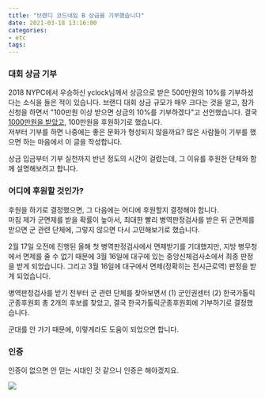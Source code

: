 ```yaml
---
title: "브랜디 코드네임 B 상금을 기부했습니다"
date: 2021-03-18 13:16:00
categories:
- etc
tags:
---
```


### 대회 상금 기부
2018 NYPC에서 우승하신 yclock님께서 상금으로 받은 500만원의 10%를 기부하셨다는 소식을 들은 적이 있습니다. 브랜디 대회 상금 규모가 매우 크다는 것을 알고, 참가 신청을 하면서 "100만원 이상 받으면 상금의 10%를 기부하겠다"고 선언했습니다. 결국 [1000만원을 받았고](/review/2020/09/09/brandi-code/), 100만원을 후원하기로 했습니다.<br>
저부터 기부를 하면 나중에는 좋은 문화가 형성되지 않을까요? 많은 사람들이 기부를 했으면 하는 마음에서 이 글을 작성합니다.

상금 입금부터 기부 실천까지 반년 정도의 시간이 걸렸는데, 그 이유를 후원한 단체와 함께 설명해보려고 합니다.

### 어디에 후원할 것인가?
후원을 하기로 결정했으면, 그 다음에는 어디에 후원할지 결정해야 합니다.<br>
마침 제가 군면제를 받을 확률이 높아서, 최대한 빨리 병역판정검사를 받은 뒤 군면제를 받으면 군 관련 단체에, 그렇지 않으면 다시 고민해보기로 했습니다.

2월 17일 오전에 진행된 올해 첫 병역판정검사에서 면제받기를 기대했지만, 지방 병무청에서 면제를 줄 수 없기 때문에 3월 16일에 대구에 있는 중앙신체검사소에서 최종 판정을 받게 되었습니다. 그리고 3월 16일에 대구에서 면제(정확히는 전시근로역) 판정을 받게 되었습니다.

병역판정검사를 받기 전부터 군 관련 단체를 찾아보면서 (1) 군인권센터 (2) 한국가톨릭군종후원회 총 2개의 후보를 찾았고, 결국 한국가톨릭군종후원회에 기부하기로 결정했습니다.

군대를 안 가기 때문에, 이렇게라도 도움이 되었으면 합니다.

### 인증
인증이 없으면 안 믿는 시대인 것 같으니 인증은 해야겠지요.

![](/img/donate.png)
